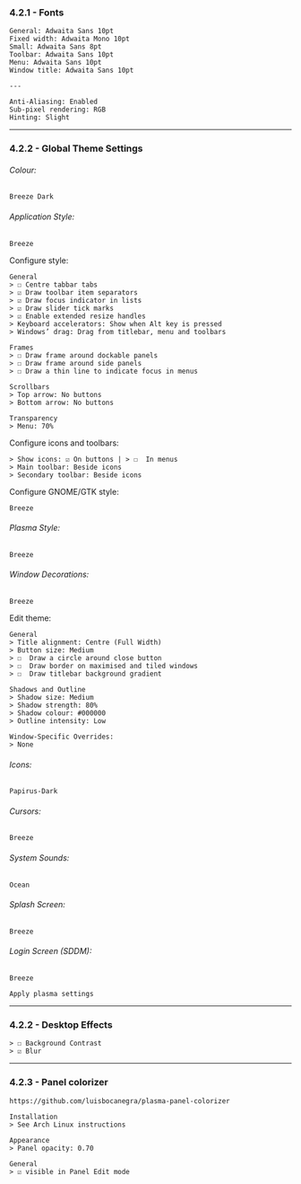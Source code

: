 
### 4.2.1 - Fonts

```
General: Adwaita Sans 10pt
Fixed width: Adwaita Mono 10pt
Small: Adwaita Sans 8pt
Toolbar: Adwaita Sans 10pt
Menu: Adwaita Sans 10pt
Window title: Adwaita Sans 10pt

---

Anti-Aliasing: Enabled
Sub-pixel rendering: RGB
Hinting: Slight
```

---
### 4.2.2 - Global Theme Settings

###### Colour:

`Breeze Dark`

###### Application Style:

`Breeze`

Configure style:

```
General
> ☐ Centre tabbar tabs
> ☑ Draw toolbar item separators
> ☑ Draw focus indicator in lists
> ☑ Draw slider tick marks
> ☑ Enable extended resize handles
> Keyboard accelerators: Show when Alt key is pressed
> Windows’ drag: Drag from titlebar, menu and toolbars

Frames
> ☐ Draw frame around dockable panels
> ☐ Draw frame around side panels
> ☐ Draw a thin line to indicate focus in menus

Scrollbars
> Top arrow: No buttons
> Bottom arrow: No buttons

Transparency
> Menu: 70%
```

Configure icons and toolbars:

```
> Show icons: ☑ On buttons | > ☐  In menus
> Main toolbar: Beside icons
> Secondary toolbar: Beside icons
```

Configure GNOME/GTK style:

`Breeze`

###### Plasma Style:

`Breeze`

###### Window Decorations:

`Breeze`

Edit theme:

```
General
> Title alignment: Centre (Full Width)
> Button size: Medium
> ☐  Draw a circle around close button
> ☐  Draw border on maximised and tiled windows
> ☐  Draw titlebar background gradient

Shadows and Outline
> Shadow size: Medium
> Shadow strength: 80%
> Shadow colour: #000000
> Outline intensity: Low

Window-Specific Overrides:
> None
```
###### Icons:

`Papirus-Dark`

###### Cursors:

`Breeze`

###### System Sounds:

`Ocean`

###### Splash Screen:

`Breeze`

###### Login Screen (SDDM):

`Breeze`

`Apply plasma settings`

---
### 4.2.2 - Desktop Effects

```
> ☐ Background Contrast  
> ☑ Blur
```

---
### 4.2.3 - Panel colorizer

```
https://github.com/luisbocanegra/plasma-panel-colorizer 

Installation
> See Arch Linux instructions

Appearance
> Panel opacity: 0.70

General
> ☑ visible in Panel Edit mode
```
